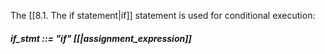 The [[8.1. The if statement|if]] statement is used for conditional execution:

##### if_stmt ::= "if" [[|assignment_expression]]